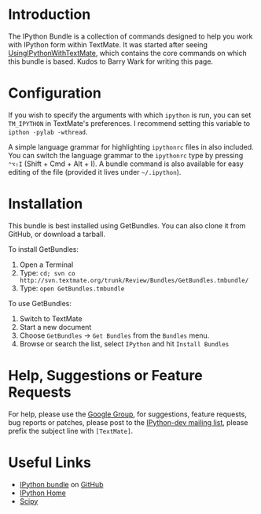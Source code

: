 # Introduction

The IPython Bundle is a collection of commands designed to help you work with IPython form within TextMate. It was started after seeing [UsingIPythonWithTextMate](http://ipython.scipy.org/moin/Cookbook/UsingIPythonWithTextMate "Cookbook/UsingIPythonWithTextMate - IPython"), which contains the core commands on which this bundle is based. Kudos to Barry Wark for writing this page.

# Configuration

If you wish to specify the arguments with which `ipython` is run, you can set `TM_IPYTHON` in TextMate's preferences. I recommend setting this variable to `ipthon -pylab -wthread`.

A simple language grammar for highlighting `ipythonrc` files in also included.
You can switch the language grammar to the `ipythonrc` type by pressing `⌃⌥⇧I` (Shift + Cmd + Alt + I). A bundle command is also available for easy editing of the file (provided it lives under `~/.ipython`).

# Installation

This bundle is best installed using GetBundles. You can also clone it from GitHub, or download a tarball.

To install GetBundles:

1. Open a Terminal
2. Type: `cd; svn co http://svn.textmate.org/trunk/Review/Bundles/GetBundles.tmbundle/`
3. Type: `open GetBundles.tmbundle`

To use GetBundles:

1. Switch to TextMate
2. Start a new document
3. Choose `GetBundles` → `Get Bundles` from the `Bundles` menu.
4. Browse or search the list, select `IPython` and hit `Install Bundles`

# Help, Suggestions or Feature Requests

For help, please use the [Google Group](groups.google.com/group/ipython-tmbundle/), for suggestions, feature requests, bug reports or patches, please post to the [IPython-dev mailing list](http://projects.scipy.org/mailman/listinfo/ipython-dev "IPython-dev Info Page"), please prefix the subject line with `[TextMate]`.

# Useful Links

  * [IPython bundle](http://github.com/mattfoster/ipython-tmbundle) on [GitHub](http://github.com/ "Secure Git hosting and collaborative development &mdash; GitHub")
  * [IPython Home](http://ipython.scipy.org "IPython")
  * [Scipy](http://www.scipy.org/ "SciPy")
  
